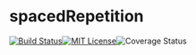 # spacedRepetition

[![Build Status](https://travis-ci.com/Ednas/spacedRepetition.svg?token=zTvaRqfBBWPSRBgy54SF&branch=master)](https://travis-ci.com/Ednas/spacedRepetition)[![MIT License](https://img.shields.io/badge/license-MIT-blue.svg)](http://opensource.org/licenses/MIT)![Coverage Status](https://s3.amazonaws.com/assets.coveralls.io/badges/coveralls_90.svg)

